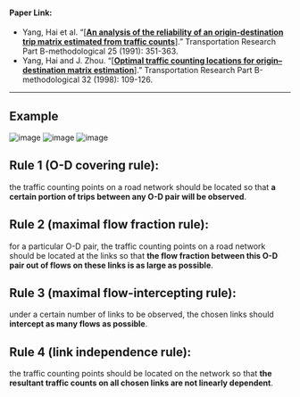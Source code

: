 #### Paper Link:
 - Yang, Hai et al. “[[**An analysis of the reliability of an origin-destination trip matrix estimated from traffic counts**](https://www.sciencedirect.com/science/article/pii/019126159190028H?pes=vor)].” Transportation Research Part B-methodological 25 (1991): 351-363.       
 - Yang, Hai and J. Zhou. “[[**Optimal traffic counting locations for origin–destination matrix estimation**](https://www.sciencedirect.com/science/article/pii/S0191261597000167?via%3Dihub)].” Transportation Research Part B-methodological 32 (1998): 109-126.

___________________________________________________________________________________________________________________________________________________________________________________

## Example      
![image](https://ars.els-cdn.com/content/image/1-s2.0-S0191261597000167-gr1.gif)
![image](https://user-images.githubusercontent.com/88390140/132033524-f317b2a2-2308-4477-b5a6-8a9f0d4fc25d.png)
![image](https://user-images.githubusercontent.com/88390140/132033555-42116553-1dfe-4ded-b68f-40485c0ee3de.png)

## Rule 1 (O-D covering rule):     
the traffic counting points on a road network should be located so that **a certain portion of trips between any O-D pair will be observed**.       

## Rule 2 (maximal flow fraction rule):     
for a particular O-D pair, the traffic counting points on a road network should be located at the links so that **the flow fraction between this O-D pair out of flows on these links is as large as possible**.      

## Rule 3 (maximal flow-intercepting rule):      
under a certain number of links to be observed, the chosen links should **intercept as many flows as possible**.    

## Rule 4 (link independence rule):     
the traffic counting points should be located on the network so that **the resultant traffic counts on all chosen links are not linearly dependent**. 
